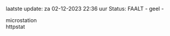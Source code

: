 laatste update: 
za 02-12-2023 22:36   uur 
Status: FAALT - geel - 
<div class="service Y">microstation</div><div class="service G">httpstat</div>